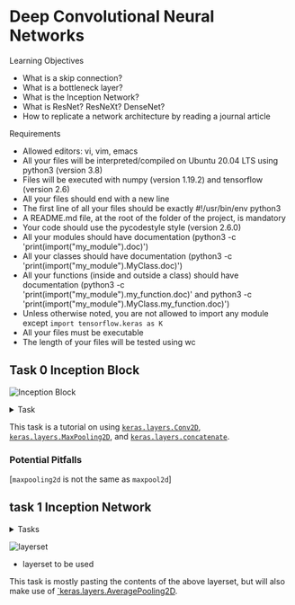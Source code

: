# Deep Convolutional Neural Networks

Learning Objectives
- What is a skip connection?
- What is a bottleneck layer?
- What is the Inception Network?
- What is ResNet? ResNeXt? DenseNet?
- How to replicate a network architecture by reading a journal article

Requirements
- Allowed editors: vi, vim, emacs
- All your files will be interpreted/compiled on Ubuntu 20.04 LTS using python3 (version 3.8)
- Files will be executed with numpy (version 1.19.2) and tensorflow (version 2.6)
- All your files should end with a new line
- The first line of all your files should be exactly #!/usr/bin/env python3
- A README.md file, at the root of the folder of the project, is mandatory
- Your code should use the pycodestyle style (version 2.6.0)
- All your modules should have documentation (python3 -c 'print(import("my_module").doc)')
- All your classes should have documentation (python3 -c 'print(import("my_module").MyClass.doc)')
- All your functions (inside and outside a class) should have documentation (python3 -c 'print(import("my_module").my_function.doc)' and python3 -c 'print(import("my_module").MyClass.my_function.doc)')
- Unless otherwise noted, you are not allowed to import any module except `import tensorflow.keras as K`
- All your files must be executable
- The length of your files will be tested using wc



## Task 0 Inception Block

![Inception Block](https://s3.eu-west-3.amazonaws.com/hbtn.intranet/uploads/medias/2018/12/4a550a5b5501521f794b.png?X-Amz-Algorithm=AWS4-HMAC-SHA256&X-Amz-Credential=AKIA4MYA5JM5DUTZGMZG%2F20240312%2Feu-west-3%2Fs3%2Faws4_request&X-Amz-Date=20240312T000948Z&X-Amz-Expires=86400&X-Amz-SignedHeaders=host&X-Amz-Signature=1057b914f04521b444a82a5e509bc47a63c28e81a1052f4b8330525a438f9299)
<details>
  <summary>Task</summary>
Write a function def inception_block(A_prev, filters): that builds an inception block as described in Going Deeper with Convolutions (2014):


`A_prev` is the output from the previous layer

`filters` is a tuple or list containing `F1`, `F3R`, `F3`, `F5R`, `F5`, `FPP`, respectively:
* `F1` is the number of filters in the 1x1 convolution
* `F3R` is the number of filters in the 1x1 convolution before the 3x3 convolution
* `F3` is the number of filters in the 3x3 convolution
* `F5R` is the number of filters in the 1x1 convolution before the 5x5 convolution
* `F5` is the number of filters in the 5x5 convolution
* `FPP` is the number of filters in the 1x1 convolution after the max pooling
All convolutions inside the inception block should use a rectified linear activation (ReLU)
Returns: the concatenated output of the inception block

</details>

This task is a tutorial on using [`keras.layers.Conv2D`]([Conv2D](https://keras.io/api/layers/convolution_layers/convolution2d/)), [`keras.layers.MaxPooling2D`](https://keras.io/api/layers/pooling_layers/max_pooling2d/), and [`keras.layers.concatenate`](https://keras.io/api/layers/merging_layers/concatenate/).


### Potential Pitfalls

[`maxpooling2d` is not the same as `maxpool2d`]

## task 1 Inception Network
<details>
<summary>Tasks</summary>

Write a function `def inception_network():` that builds the inception network as described in [Going Deeper with Convolutions](https://arxiv.org/pdf/1409.4842.pdf) (2014):

- You can assume the input data will have shape `(224, 224, 3)`
- All convolutions inside and outside the inception block should use a rectified linear activation (ReLU)
- You may use `inception_block = __import__('0-inception_block').inception_block`
- Returns: the keras model

</details>

![layerset](https://s3.eu-west-3.amazonaws.com/hbtn.intranet/uploads/medias/2018/12/1165affa2943a7a330b1.png?X-Amz-Algorithm=AWS4-HMAC-SHA256&X-Amz-Credential=AKIA4MYA5JM5DUTZGMZG%2F20240312%2Feu-west-3%2Fs3%2Faws4_request&X-Amz-Date=20240312T052929Z&X-Amz-Expires=86400&X-Amz-SignedHeaders=host&X-Amz-Signature=47df55b957db52a573f98e2fe0a1a34c28a7d76dfae0cbeb11ead98e42649b28)
* layerset to be used


This task is mostly pasting the contents of the above layerset, but will also make use of [`keras.layers.AveragePooling2D](https://keras.io/api/layers/pooling_layers/average_pooling2d/).